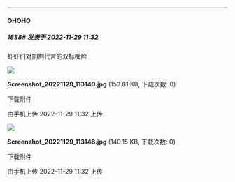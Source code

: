 

*****

####  OHOHO  
##### 1888#       发表于 2022-11-29 11:32

虾虾们对割割代言的双标嘴脸

<img src="https://img.saraba1st.com/forum/202211/29/113227dvms4722ts6i7ais.jpg" referrerpolicy="no-referrer">

<strong>Screenshot_20221129_113140.jpg</strong> (153.81 KB, 下载次数: 0)

下载附件

由手机上传
2022-11-29 11:32 上传

<img src="https://img.saraba1st.com/forum/202211/29/113231bq6grm602170hbz0.jpg" referrerpolicy="no-referrer">

<strong>Screenshot_20221129_113148.jpg</strong> (140.15 KB, 下载次数: 0)

下载附件

由手机上传
2022-11-29 11:32 上传

